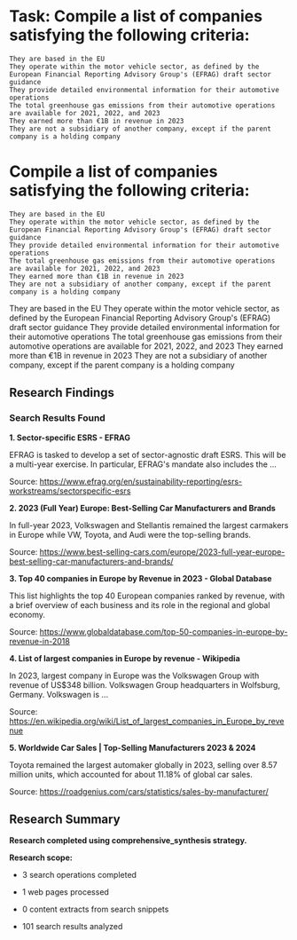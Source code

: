 # Task: Compile a list of companies satisfying the following criteria:
    They are based in the EU
    They operate within the motor vehicle sector, as defined by the European Financial Reporting Advisory Group's (EFRAG) draft sector guidance
    They provide detailed environmental information for their automotive operations
    The total greenhouse gas emissions from their automotive operations are available for 2021, 2022, and 2023
    They earned more than €1B in revenue in 2023
    They are not a subsidiary of another company, except if the parent company is a holding company

# Compile a list of companies satisfying the following criteria:
    They are based in the EU
    They operate within the motor vehicle sector, as defined by the European Financial Reporting Advisory Group's (EFRAG) draft sector guidance
    They provide detailed environmental information for their automotive operations
    The total greenhouse gas emissions from their automotive operations are available for 2021, 2022, and 2023
    They earned more than €1B in revenue in 2023
    They are not a subsidiary of another company, except if the parent company is a holding company

They are based in the EU
    They operate within the motor vehicle sector, as defined by the European Financial Reporting Advisory Group's (EFRAG) draft sector guidance
    They provide detailed environmental information for their automotive operations
    The total greenhouse gas emissions from their automotive operations are available for 2021, 2022, and 2023
    They earned more than €1B in revenue in 2023
    They are not a subsidiary of another company, except if the parent company is a holding company

## Research Findings

### Search Results Found

**1. Sector-specific ESRS - EFRAG**

EFRAG is tasked to develop a set of sector-agnostic draft ESRS. This will be a multi-year exercise. In particular, EFRAG's mandate also includes the ...

Source: https://www.efrag.org/en/sustainability-reporting/esrs-workstreams/sectorspecific-esrs



**2. 2023 (Full Year) Europe: Best-Selling Car Manufacturers and Brands**

In full-year 2023, Volkswagen and Stellantis remained the largest carmakers in Europe while VW, Toyota, and Audi were the top-selling brands.

Source: https://www.best-selling-cars.com/europe/2023-full-year-europe-best-selling-car-manufacturers-and-brands/



**3. Top 40 companies in Europe by Revenue in 2023 - Global Database**

This list highlights the top 40 European companies ranked by revenue, with a brief overview of each business and its role in the regional and global economy.

Source: https://www.globaldatabase.com/top-50-companies-in-europe-by-revenue-in-2018



**4. List of largest companies in Europe by revenue - Wikipedia**

In 2023, largest company in Europe was the Volkswagen Group with revenue of US$348 billion. Volkswagen Group headquarters in Wolfsburg, Germany. Volkswagen is ...

Source: https://en.wikipedia.org/wiki/List_of_largest_companies_in_Europe_by_revenue



**5. Worldwide Car Sales | Top-Selling Manufacturers 2023 & 2024**

Toyota remained the largest automaker globally in 2023, selling over 8.57 million units, which accounted for about 11.18% of global car sales.

Source: https://roadgenius.com/cars/statistics/sales-by-manufacturer/



## Research Summary

**Research completed using comprehensive_synthesis strategy.**


**Research scope:**

- 3 search operations completed

- 1 web pages processed

- 0 content extracts from search snippets

- 101 search results analyzed
